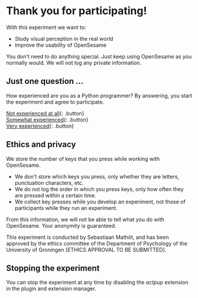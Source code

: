 # Thank you for participating!

With this experiment we want to:

- Study visual perception in the real world
- Improve the usability of OpenSesame

You don't need to do anything special. Just keep using OpenSesame as you normally would. We will not log any private information.


## Just one question …

How experienced are you as a Python programmer? By answering, you start the experiment and agree to participate.

[Not experienced at all](opensesame://event.actpup_expertise_0){: .button}<br />
[Somewhat experienced](opensesame://event.actpup_expertise_1){: .button}<br />
[Very experienced](opensesame://event.actpup_expertise_2){: .button}<br />


## Ethics and privacy

We store the number of keys that you press while working with OpenSesame.

- We don't store which keys you press, only whether they are letters, punctuation characters, etc.
- We do not log the order in which you press keys, only how often they are pressed within a certain time.
- We collect key presses while you develop an experiment, not those of participants while they run an experiment.

From this information, we will not be able to tell what you do with OpenSesame. Your anonymity is guaranteed.

This experiment is conducted by Sebastiaan Mathôt, and has been approved by the ethics committee of the Department of Psychology of the University of Groningen [ETHICS APPROVAL TO BE SUBMITTED].


## Stopping the experiment

You can stop the experiment at any time by disabling the *actpup* extension in the plugin and extension manager.
